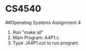 # CS4540
##Operating Systems Assignment 4
1. Run "make all"
2. Main Program: A4P1.c
4. Type ./A4P1.out to run program
